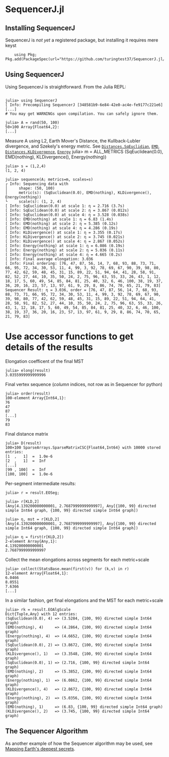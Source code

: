 # SequencerJ.jl

## Installing SequencerJ

SequencerJ is *not yet* a registered package, but installing it requires mere keyst

```@repl
    using Pkg; Pkg.add(PackageSpec(url="https://github.com/turingtest37/SequencerJ.jl/"))
```



## Using SequencerJ


Using SequencerJ is straightforward. From the Julia REPL:
```

```


    julia> using SequencerJ
    [ Info: Precompiling SequencerJ [348581b9-6e84-42e0-ac4e-fe9177c221e6]
    [...]
    # You may get WARNINGs upon compilation. You can safely ignore them.

    julia> A = rand(50, 100)
    50×100 Array{Float64,2}:
    [...]

 Measure A using L2, Earth Mover's Distance, the Kullback-Lubler divergence, and Szekely's energy metric.
 See [`Distances.SqEuclidian`](@ref), [`EMD`](@ref), [`Distances.KLDivergence`](@ref), [`Energy`](@ref) 
    julia> m = ALL_METRICS
    (SqEuclidean(0.0), EMD(nothing), KLDivergence(), Energy(nothing))

    julia> s = (1,2,4)
    (1, 2, 4)

    julia> sequence(A; metrics=m, scales=s)
    ┌ Info: Sequencing data with
    │     shape: (50, 100)
    │     metric(s): (SqEuclidean(0.0), EMD(nothing), KLDivergence(), Energy(nothing))
    └     scale(s): (1, 2, 4)
    [ Info: SqEuclidean(0.0) at scale 1: η = 2.716 (3.7s)
    [ Info: SqEuclidean(0.0) at scale 2: η = 3.867 (0.012s)
    [ Info: SqEuclidean(0.0) at scale 4: η = 3.528 (0.038s)
    [ Info: EMD(nothing) at scale 1: η = 6.83 (1.4s)
    [ Info: EMD(nothing) at scale 2: η = 5.385 (0.12s)
    [ Info: EMD(nothing) at scale 4: η = 4.286 (0.19s)
    [ Info: KLDivergence() at scale 1: η = 3.355 (0.17s)
    [ Info: KLDivergence() at scale 2: η = 3.745 (0.021s)
    [ Info: KLDivergence() at scale 4: η = 2.867 (0.052s)
    [ Info: Energy(nothing) at scale 1: η = 6.086 (0.19s)
    [ Info: Energy(nothing) at scale 2: η = 5.036 (0.11s)
    [ Info: Energy(nothing) at scale 4: η = 4.665 (0.2s)
    [ Info: Final average elongation: 3.036
    [ Info: Final ordering: [76, 47, 87, 56, 14, 7, 68, 93, 88, 73, 71, 66, 95, 72, 34, 30, 53, 11, 4, 99, 3, 92, 78, 69, 67, 90, 39, 98, 80, 77, 42, 62, 59, 48, 45, 31, 15, 89, 22, 51, 94, 64, 41, 28, 58, 91, 82, 52, 27, 44, 10, 35, 50, 24, 2, 75, 96, 63, 55, 33, 26, 43, 1, 12, 18, 17, 5, 60, 49, 54, 85, 84, 81, 25, 40, 32, 6, 46, 100, 38, 19, 37, 36, 20, 16, 23, 57, 13, 97, 61, 9, 29, 8, 86, 74, 70, 65, 21, 79, 83]
    Sequencer Result: η = 3.036, order = [76, 47, 87, 56, 14, 7, 68, 93, 88, 73, 71, 66, 95, 72, 34, 30, 53, 11, 4, 99, 3, 92, 78, 69, 67, 90, 39, 98, 80, 77, 42, 62, 59, 48, 45, 31, 15, 89, 22, 51, 94, 64, 41, 28, 58, 91, 82, 52, 27, 44, 10, 35, 50, 24, 2, 75, 96, 63, 55, 33, 26, 43, 1, 12, 18, 17, 5, 60, 49, 54, 85, 84, 81, 25, 40, 32, 6, 46, 100, 38, 19, 37, 36, 20, 16, 23, 57, 13, 97, 61, 9, 29, 8, 86, 74, 70, 65, 21, 79, 83]


# Use accessor functions to get details of the results

Elongation coefficent of the final MST

    julia> elong(result)
    3.0355999999999996

Final vertex sequence (*column* indices, not row as in Sequencer for python)

    julia> order(result)
    100-element Array{Int64,1}:
    76
    47
    87
    [...]
    79
    83

 Final distance matrix   

    julia> D(result)
    100×100 SparseArrays.SparseMatrixCSC{Float64,Int64} with 10000 stored entries:
    [1  ,   1]  =  1.0e-6
    [2  ,   1]  =  Inf
    [...]
    [99 , 100]  =  Inf
    [100, 100]  =  1.0e-6

Per-segment intermediate results:

    julia> r = result.EOSeg;

    julia> r[KLD,2]
    (Any[4.139200000000001, 2.7687999999999997], Any[{100, 99} directed simple Int64 graph, {100, 99} directed simple Int64 graph])

    julia> η, mst = r[KLD,2]
    (Any[4.139200000000001, 2.7687999999999997], Any[{100, 99} directed simple Int64 graph, {100, 99} directed simple Int64 graph])

    julia> η = first(r[KLD,2])
    2-element Array{Any,1}:
    4.139200000000001
    2.7687999999999997

Collect the mean elongations across segments for each metric+scale

    julia> collect(StatsBase.mean(first(v)) for (k,v) in r)
    12-element Array{Float64,1}:
    6.0466
    8.0551
    7.6366
    [...]

In a similar fashion, get final elongations and the MST for each metric+scale

    julia> rk = result.EOAlgScale
    Dict{Tuple,Any} with 12 entries:
    (SqEuclidean(0.0), 4) => (3.5284, {100, 99} directed simple Int64 graph)
    (EMD(nothing), 4)     => (4.2864, {100, 99} directed simple Int64 graph)
    (Energy(nothing), 4)  => (4.6652, {100, 99} directed simple Int64 graph)
    (SqEuclidean(0.0), 2) => (3.8672, {100, 99} directed simple Int64 graph)
    (KLDivergence(), 1)   => (3.3548, {100, 99} directed simple Int64 graph)
    (SqEuclidean(0.0), 1) => (2.716, {100, 99} directed simple Int64 graph)
    (EMD(nothing), 2)     => (5.3852, {100, 99} directed simple Int64 graph)
    (Energy(nothing), 1)  => (6.0862, {100, 99} directed simple Int64 graph)
    (KLDivergence(), 4)   => (2.8672, {100, 99} directed simple Int64 graph)
    (Energy(nothing), 2)  => (5.0356, {100, 99} directed simple Int64 graph)
    (EMD(nothing), 1)     => (6.83, {100, 99} directed simple Int64 graph)
    (KLDivergence(), 2)   => (3.745, {100, 99} directed simple Int64 graph)





## The Sequencer Algorithm


As another example of how the Sequencer algorithm may be used, see [Mapping Earth's deepest secrets](https://science.sciencemag.org/content/368/6496/1183).